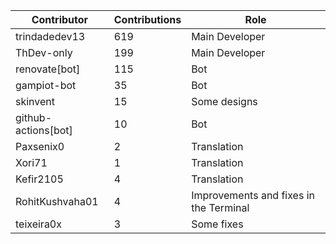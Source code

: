 | Contributor | Contributions | Role |
| ------------ | -------------- | ---- |
| trindadedev13 | 619 | Main Developer |
| ThDev-only | 199 | Main Developer |
| renovate[bot] | 115 | Bot |
| gampiot-bot | 35 | Bot |
| skinvent | 15 | Some designs |
| github-actions[bot] | 10 | Bot |
| Paxsenix0 | 2 | Translation |
| Xori71 | 1 | Translation |
| Kefir2105 | 4 | Translation |
| RohitKushvaha01 | 4 | Improvements and fixes in the Terminal |
| teixeira0x | 3 | Some fixes |
